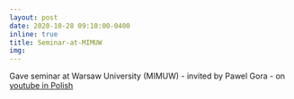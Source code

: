 ```yaml
---
layout: post
date: 2020-10-28 09:10:00-0400
inline: true
title: Seminar-at-MIMUW
img:
---
```


Gave seminar at Warsaw University (MIMUW) - invited by Pawel Gora - on [youtube in Polish](https://www.youtube.com/watch?v=p8ac6EBZhZ4)

